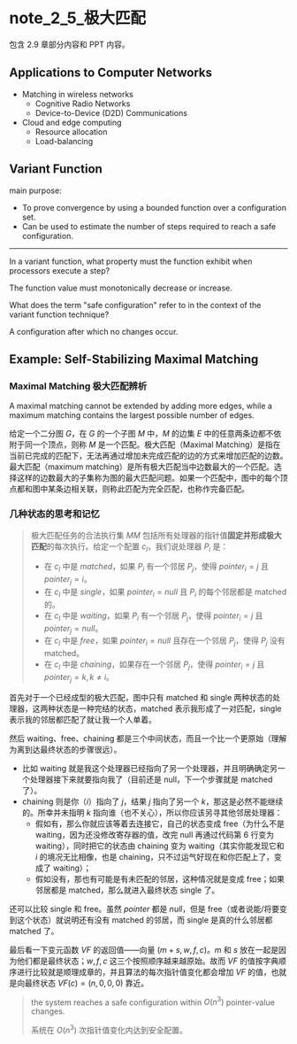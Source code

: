 # note_2_5_极大匹配

包含 2.9 章部分内容和 PPT 内容。

## Applications to Computer Networks

- Matching in wireless networks
  - Cognitive Radio Networks
  - Device-to-Device (D2D) Communications
- Cloud and edge computing
  - Resource allocation
  - Load-balancing

## Variant Function

main purpose:

- To prove convergence by using a bounded function over a configuration set.
- Can be used to estimate the number of steps required to reach a safe configuration.

---

In a variant function, what property must the function exhibit when processors execute a step?

The function value must monotonically decrease or increase.

What does the term "safe configuration" refer to in the context of the variant function technique?

A configuration after which no changes occur.

## Example: Self-Stabilizing Maximal Matching

### Maximal Matching 极大匹配辨析

A maximal matching cannot be extended by adding more edges, while a maximum matching contains the largest possible number of edges.

给定一个二分图 $G$，在 $G$ 的一个子图 $M$ 中，$M$ 的边集 $E$ 中的任意两条边都不依附于同一个顶点，则称 $M$ 是一个匹配。极大匹配（Maximal Matching）是指在当前已完成的匹配下，无法再通过增加未完成匹配的边的方式来增加匹配的边数。最大匹配（maximum matching）是所有极大匹配当中边数最大的一个匹配。选择这样的边数最大的子集称为图的最大匹配问题。如果一个匹配中，图中的每个顶点都和图中某条边相关联，则称此匹配为完全匹配，也称作完备匹配。

### 几种状态的思考和记忆

> 极大匹配任务的合法执行集 $MM$ 包括所有处理器的指针值**固定并形成极大匹配**的每次执行。给定一个配置 $c_l$，我们说处理器 $P_i$ 是：
>
> - 在 $c_l$ 中是 $matched$，如果 $P_i$ 有一个邻居 $P_j$，使得 ${pointer}_i = j$ 且 ${pointer}_j = i$。
> - 在 $c_l$ 中是 $single$，如果 ${pointer}_i = null$ 且 $P_i$ 的每个邻居都是 matched 的。
> - 在 $c_l$ 中是 $waiting$，如果 $P_i$ 有一个邻居 $P_j$，使得 ${pointer}_i = j$ 且 ${pointer}_j = null$。
> - 在 $c_l$ 中是 $free$，如果 ${pointer}_i = null$ 且存在一个邻居 $P_j$，使得 $P_j$ 没有 matched。
> - 在 $c_l$ 中是 $chaining$，如果存在一个邻居 $P_j$，使得 ${pointer}_i = j$ 且 ${pointer}_j = k, k \neq i$。

首先对于一个已经成型的极大匹配，图中只有 matched 和 single 两种状态的处理器，这两种状态是一种完结的状态，matched 表示我形成了一对匹配，single 表示我的邻居都匹配了就让我一个人单着。

然后 waiting、free、chaining 都是三个中间状态，而且一个比一个更原始（理解为离到达最终状态的步骤很远）。

- 比如 waiting 就是我这个处理器已经指向了另一个处理器，并且明确确定另一个处理器接下来就要指向我了（目前还是 null，下一个步骤就是 matched 了）。
- chaining 则是你（$i$）指向了 $j$，结果 $j$ 指向了另一个 $k$，那这是必然不能继续的。所幸并未指明 $k$ 指向谁（也不关心），所以你应该另寻其他邻居处理器：
  - 假如有，那么你就应该等着去连接它，自己的状态变成 free（为什么不是 waiting，因为还没修改寄存器的值，改完 null 再通过代码第 6 行变为 waiting），同时把它的状态由 chaining 变为 waiting（其实你能发现它和 $i$ 的境况无比相像，也是 chaining，只不过运气好现在和你匹配上了，变成了 waiting）；
  - 假如没有，那也有可能是有未匹配的邻居，这种情况就是变成 free；如果邻居都是 matched，那么就进入最终状态 single 了。

还可以比较 single 和 free。虽然 $pointer$ 都是 $null$，但是 free（或者说能/将要变到这个状态）就说明还有没有 matched 的邻居，而 single 是真的什么邻居都 matched 了。

最后看一下变元函数 $VF$ 的返回值——向量 $(m+s, w, f, c)$。$m$ 和 $s$ 放在一起是因为他们都是最终状态；$w, f, c$ 这三个按照顺序越来越原始。故而 $VF$ 的值按字典顺序进行比较就是顺理成章的，并且算法的每次指针值变化都会增加 $VF$ 的值，也就是向最终状态 $VF(c) = (n, 0, 0, 0)$ 靠近。

> the system reaches a safe configuration within $O(n^3)$ pointer-value changes.
>
> 系统在 $O(n^3)$ 次指针值变化内达到安全配置。
